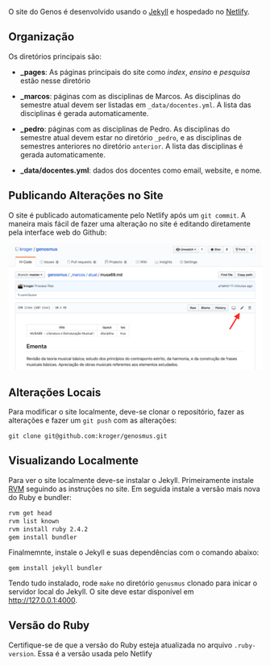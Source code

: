 O site do Genos é desenvolvido usando o [Jekyll](https://jekyllrb.com)
e hospedado no [Netlify](https://app.netlify.com).

## Organização

Os diretórios principais são:

- **_pages**: As páginas principais do site como *index*, *ensino* e *pesquisa* estão nesse diretório

- **_marcos**: páginas com as disciplinas de Marcos.
  As disciplinas do semestre atual devem ser listadas em `_data/docentes.yml`.
  A lista das disciplinas é gerada automaticamente.

- **_pedro**: páginas com as disciplinas de Pedro.
  As disciplinas do semestre atual devem estar no diretório `_pedro`,
  e as disciplinas de semestres anteriores no diretório `anterior`.
  A lista das disciplinas é gerada automaticamente.

- **_data/docentes.yml**: dados dos docentes como email, website, e nome.

## Publicando Alterações no Site

O site é publicado automaticamente pelo Netlify após um `git commit`.
A maneira mais fácil de fazer uma alteração no site é editando diretamente
pela interface web do Github:

![](img/editar.png)

## Alterações Locais

Para modificar o site localmente, deve-se clonar o repositório, fazer as alterações
e fazer um `git push` com as alterações:

	git clone git@github.com:kroger/genosmus.git
   
## Visualizando Localmente

Para ver o site localmente deve-se instalar o Jekyll. Primeiramente instale 
[RVM](https://rvm.io) seguindo as instruções no site. Em seguida instale
a versão mais nova do Ruby e bundler:

	rvm get head
	rvm list known
	rvm install ruby 2.4.2
	gem install bundler


Finalmemnte, instale o Jekyll e suas dependências com o comando abaixo:

	gem install jekyll bundler

Tendo tudo instalado, rode `make` no diretório `genusmus` clonado
para inicar o servidor local do Jekyll. O site deve
estar disponível em http://127.0.0.1:4000.


## Versão do Ruby

Certifique-se de que a versão do Ruby esteja atualizada no arquivo
`.ruby-version`. Essa é a versão usada pelo Netlify
